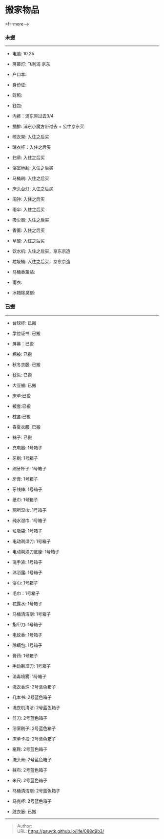 # 搬家物品


&lt;!--more--&gt;

### 未搬
----------

- 电脑: 10.25
- 屏幕灯: 飞利浦 京东 
- 户口本: 
- 身份证: 
- 驾照:
- 钱包:

- 内裤：浦东带过去3/4 

- 插排: 浦东小魔方带过去 &#43; 公牛京东买
- 晾衣架: 入住之后买
- 晾衣杆：入住之后买
- 扫帚: 入住之后买
- 浴室地刮: 入住之后买
- 马桶刷: 入住之后买
- 床头台灯: 入住之后买
- 闹钟: 入住之后买
- 雨伞: 入住之后买
- 吸尘器: 入住之后买
- 香薰: 入住之后买
- 草酸: 入住之后买
- 饮水机: 入住之后买，京东京造
- 垃圾桶: 入住之后买，京东京造
- 马桶香薰贴: 
- 雨衣: 
- 冰箱除臭剂: 




### 已搬
----------
- 台球杆: 已搬
- 学位证书: 已搬
- 屏幕：已搬
- 棉被: 已搬
- 秋冬衣服: 已搬
- 枕头: 已搬
- 大豆被: 已搬
- 床单:已搬
- 被套:已搬
- 枕套:已搬
- 春夏衣服: 已搬
- 袜子: 已搬


- 充电器: 1号箱子
- 牙刷: 1号箱子
- 刷牙杯子: 1号箱子
- 牙膏: 1号箱子
- 牙线棒: 1号箱子
- 纸巾: 1号箱子
- 厕所湿巾: 1号箱子
- 纯水湿巾: 1号箱子
- 垃圾袋: 1号箱子
- 电动剃须刀: 1号箱子 
- 电动剃须刀底座: 1号箱子
- 洗手液: 1号箱子
- 沐浴露: 1号箱子
- 浴巾: 1号箱子 
- 毛巾：1号箱子
- 花露水: 1号箱子
- 马桶清洁剂: 1号箱子
- 指甲刀: 1号箱子
- 电蚊香: 1号箱子
- 除螨包: 1号箱子
- 膏药: 1号箱子
- 手动剃须刀: 1号箱子
- 消毒喷雾: 1号箱子
- 洗衣香珠: 2号蓝色箱子
- 几本书: 2号蓝色箱子
- 洗衣机清洁: 2号蓝色箱子
- 剪刀: 2号蓝色箱子
- 浴室刷子: 2号蓝色箱子
- 床单卡扣: 2号蓝色箱子
- 拖鞋:  2号蓝色箱子
- 洗头膏: 2号蓝色箱子
- 抹布: 2号蓝色箱子
- 米尺: 2号蓝色箱子
- 马桶清洁剂: 2号蓝色箱子
- 马克杯: 2号蓝色箱子
- 脏衣篓: 已搬

---

> Author:   
> URL: https://psuvtk.github.io/life/088d9b3/  

